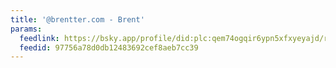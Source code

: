 ```yaml
---
title: '@brentter.com - Brent'
params:
  feedlink: https://bsky.app/profile/did:plc:qem74ogqir6ypn5xfxyeyajd/rss
  feedid: 97756a78d0db12483692cef8aeb7cc39
---
```

